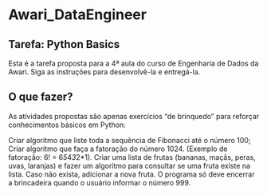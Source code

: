 # Awari_DataEngineer

## Tarefa: Python Basics
Esta é a tarefa proposta para a 4ª aula do curso de Engenharia de Dados da Awari. Siga as instruções para desenvolvê-la e entregá-la.

## O que fazer?
As atividades propostas são apenas exercícios “de brinquedo” para reforçar conhecimentos básicos em Python:

Criar algoritmo que liste toda a sequência de Fibonacci até o número 100;
Criar algoritmo que faça a fatoração do número 1024. (Exemplo de fatoração: 6! = 6*5*4*3*2*1).
Criar uma lista de frutas (bananas, maçãs, peras, uvas, laranjas) e fazer um algoritmo para consultar se uma fruta existe na lista. Caso não exista, adicionar a nova fruta. O programa só deve encerrar a brincadeira quando o usuário informar o número 999.
